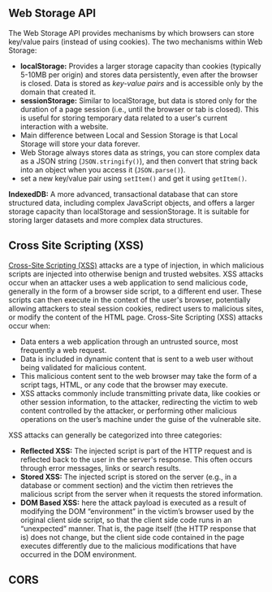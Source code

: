 ## **Web Storage API**

The Web Storage API provides mechanisms by which browsers can store key/value pairs (instead of using cookies). The two mechanisms within Web Storage:

- __localStorage:__ Provides a larger storage capacity than cookies (typically 5-10MB per origin) and stores data persistently, even after the browser is closed. Data is stored as _key-value pairs_ and is accessible only by the domain that created it. 
- __sessionStorage:__ Similar to localStorage, but data is stored only for the duration of a page session (i.e., until the browser or tab is closed). This is useful for storing temporary data related to a user's current interaction with a website.
- Main difference between Local and Session Storage is that Local Storage will store your data forever.
- Web Storage always stores data as strings, you can store complex data as a JSON string (`JSON.stringify()`), and then convert that string back into an object when you access it (`JSON.parse()`).
- set a new key/value pair using `setItem()` and get it using `getItem()`.

__IndexedDB:__ A more advanced, transactional database that can store structured data, including complex JavaScript objects, and offers a larger storage capacity than localStorage and sessionStorage. It is suitable for storing larger datasets and more complex data structures. 

## **Cross Site Scripting (XSS)**

[Cross-Site Scripting (XSS)](http://owasp.org/www-community/attacks/xss/) attacks are a type of injection, in which malicious scripts are injected into otherwise benign and trusted websites. XSS attacks occur when an attacker uses a web application to send malicious code, generally in the form of a browser side script, to a different end user. These scripts can then execute in the context of the user's browser, potentially allowing attackers to steal session cookies, redirect users to malicious sites, or modify the content of the HTML page. Cross-Site Scripting (XSS) attacks occur when:
 
- Data enters a web application through an untrusted source, most frequently a web request.
- Data is included in dynamic content that is sent to a web user without being validated for malicious content.
- This malicious content sent to the web browser may take the form of a script tags, HTML, or any code that the browser may execute.
- XSS attacks commonly include transmitting private data, like cookies or other session information, to the attacker, redirecting the victim to web content controlled by the attacker, or performing other malicious operations on the user’s machine under the guise of the vulnerable site.

XSS attacks can generally be categorized into three categories: 

- __Reflected XSS:__ The injected script is part of the HTTP request and is reflected back to the user in the server's response. This often occurs through error messages, links or search results. 
-  __Stored XSS:__ The injected script is stored on the server (e.g., in a database or comment section) and the victim then retrieves the malicious script from the server when it requests the stored information.
- __DOM Based XSS:__ here the attack payload is executed as a result of modifying the DOM “environment” in the victim’s browser used by the original client side script, so that the client side code runs in an “unexpected” manner. That is, the page itself (the HTTP response that is) does not change, but the client side code contained in the page executes differently due to the malicious modifications that have occurred in the DOM environment.

## **CORS**



